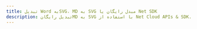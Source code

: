 ---title: تبدیل Word بهSVG، MD به SVG مبدل رایگان یا Net SDKdescription: تبدیل رایگانMD به SVG با استفاده از Net Cloud APIs & SDK. همچنین اسناد Microsoft Word و OpenOffice را در Cloud ایجاد، ویرایش و رندر کنید.---